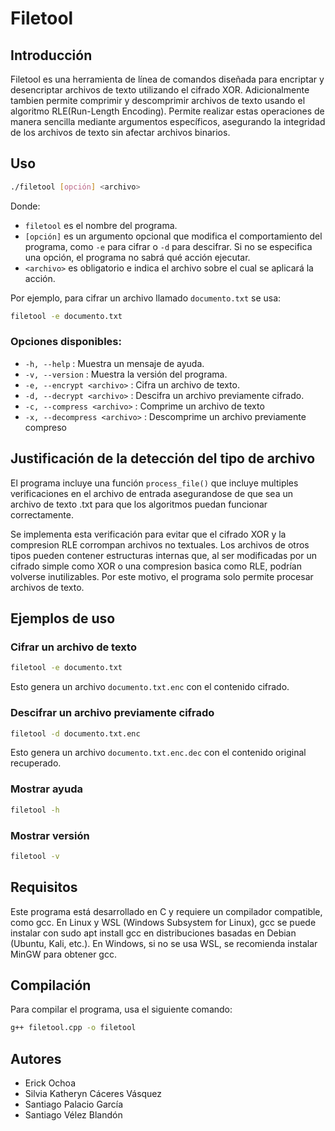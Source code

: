 # Filetool

## Introducción

Filetool es una herramienta de línea de comandos diseñada para encriptar y desencriptar archivos de texto utilizando el cifrado XOR. Adicionalmente tambien permite comprimir y descomprimir archivos de texto usando el algoritmo RLE(Run-Length Encoding). Permite realizar estas operaciones de manera sencilla mediante argumentos específicos, asegurando la integridad de los archivos de texto sin afectar archivos binarios.

## Uso

```sh
./filetool [opción] <archivo>
```

Donde:  
- `filetool` es el nombre del programa.  
- `[opción]` es un argumento opcional que modifica el comportamiento del programa, como `-e` para cifrar o `-d` para descifrar. Si no se especifica una opción, el programa no sabrá qué acción ejecutar.  
- `<archivo>` es obligatorio e indica el archivo sobre el cual se aplicará la acción.  

Por ejemplo, para cifrar un archivo llamado `documento.txt` se usa:  
```sh
filetool -e documento.txt
```

### Opciones disponibles:

- `-h, --help` : Muestra un mensaje de ayuda.
- `-v, --version` : Muestra la versión del programa.
- `-e, --encrypt <archivo>` : Cifra un archivo de texto.
- `-d, --decrypt <archivo>` : Descifra un archivo previamente cifrado.
- `-c, --compress <archivo>` : Comprime un archivo de texto
- `-x, --decompress <archivo>` : Descomprime un archivo previamente compreso 

## Justificación de la detección del tipo de archivo

El programa incluye una función `process_file()` que incluye multiples verificaciones en el archivo de entrada asegurandose de que sea un archivo de texto .txt para que los algoritmos puedan funcionar correctamente.

Se implementa esta verificación para evitar que el cifrado XOR y la compresion RLE corrompan archivos no textuales. Los archivos de otros tipos pueden contener estructuras internas que, al ser modificadas por un cifrado simple como XOR o una compresion basica como RLE, podrían volverse inutilizables. Por este motivo, el programa solo permite procesar archivos de texto.

## Ejemplos de uso

### Cifrar un archivo de texto

```sh
filetool -e documento.txt
```

Esto genera un archivo `documento.txt.enc` con el contenido cifrado.

### Descifrar un archivo previamente cifrado

```sh
filetool -d documento.txt.enc
```

Esto genera un archivo `documento.txt.enc.dec` con el contenido original recuperado.

### Mostrar ayuda

```sh
filetool -h
```

### Mostrar versión

```sh
filetool -v
```

## Requisitos

Este programa está desarrollado en C y requiere un compilador compatible, como gcc.
En Linux y WSL (Windows Subsystem for Linux), gcc se puede instalar con sudo apt install gcc en distribuciones basadas en Debian (Ubuntu, Kali, etc.).
En Windows, si no se usa WSL, se recomienda instalar MinGW para obtener gcc.

## Compilación

Para compilar el programa, usa el siguiente comando:

```sh
g++ filetool.cpp -o filetool
```

## Autores

- Erick Ochoa
- Silvia Katheryn Cáceres Vásquez
- Santiago Palacio García
- Santiago Vélez Blandón





